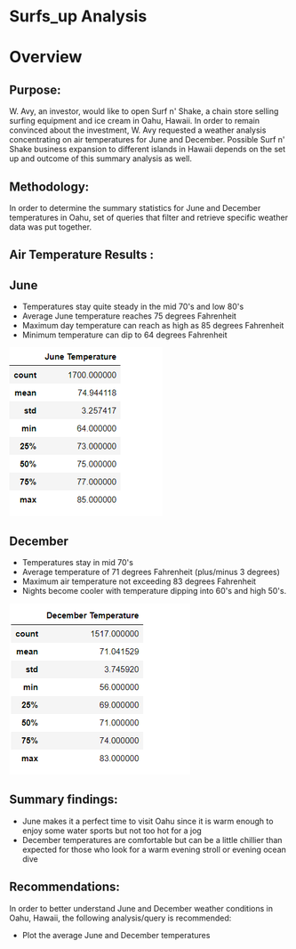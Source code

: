 # Surfs_up Analysis
# Overview
## Purpose:
W. Avy, an investor, would like to open Surf n' Shake, a chain store selling surfing equipment and ice cream in Oahu, Hawaii.  In order to remain convinced about the investment, W. Avy requested a weather analysis concentrating on air temperatures for June and December.  Possible Surf n' Shake business expansion to different islands in Hawaii depends on the set up and outcome of this summary analysis as well.

## Methodology:
In order to determine the summary statistics for June and December temperatures in Oahu, set of queries that filter and retrieve specific weather data was put together.

## Air Temperature Results :
## June 
* Temperatures stay quite steady in the mid 70's and low 80's
* Average June temperature reaches 75 degrees Fahrenheit
* Maximum day temperature can reach as high as 85 degrees Fahrenheit
* Minimum temperature can dip to 64 degrees Fahrenheit


 ![](June%20temp.png)


## December
* Temperatures stay in mid 70's 
* Average temperature of 71 degrees Fahrenheit (plus/minus 3 degrees)
* Maximum air temperature not exceeding 83 degrees Fahrenheit
* Nights become cooler with temperature dipping into 60's and high 50's.


![](December%20temp.png)


## Summary findings:
* June makes it a perfect time to visit Oahu since it is warm enough to enjoy some water sports but not too hot for a jog
* December temperatures are comfortable but can be a little chillier than expected for those who look for a warm evening stroll or evening ocean dive 

## Recommendations:
In order to better understand June and December weather conditions in Oahu, Hawaii, the following analysis/query is recommended:
* Plot the average June and December temperatures
